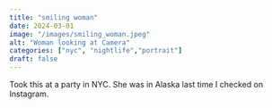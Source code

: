 ```yaml
---
title: "smiling woman"
date: 2024-03-01
image: "/images/smiling_woman.jpeg"
alt: "Woman looking at Camera"
categories: ["nyc", "nightlife","portrait"]
draft: false
---
```


Took this at a party in NYC. She was in Alaska last time I checked on Instagram.